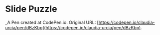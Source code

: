 # Slide Puzzle
 _A Pen created at CodePen.io. Original URL: [https://codepen.io/claudia-urcia/pen/dBzKbp](https://codepen.io/claudia-urcia/pen/dBzKbp).

 